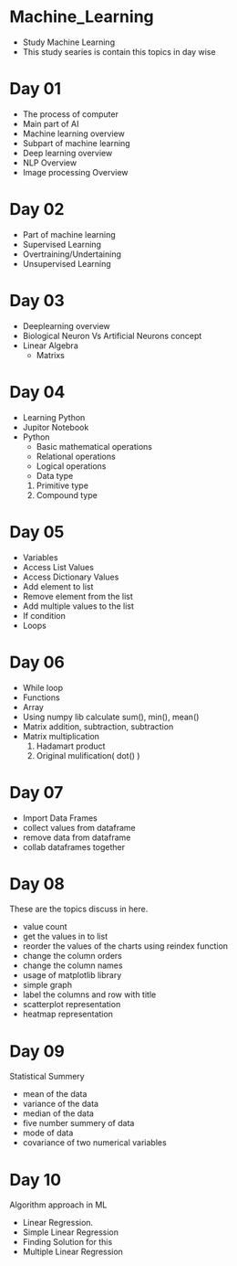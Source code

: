 # Machine_Learning
- Study Machine Learning 
- This study searies is contain this topics in day wise
# Day 01
- The process of computer
- Main part of AI
- Machine learning overview
- Subpart of machine learning
- Deep learning overview
- NLP Overview
- Image processing Overview

# Day 02
- Part of machine learning
- Supervised Learning
- Overtraining/Undertaining
- Unsupervised Learning

# Day 03
- Deeplearning overview
- Biological Neuron Vs Artificial Neurons concept
- Linear Algebra
    - Matrixs

# Day 04 
- Learning Python
- Jupitor Notebook
- Python
    - Basic mathematical operations
    - Relational operations
    - Logical operations
    - Data type
    1. Primitive type
    2. Compound type

# Day 05

- Variables
- Access List Values
- Access Dictionary Values
- Add element to list
- Remove element from the list
- Add multiple values to the list
- If condition
- Loops

# Day 06
- While loop
- Functions
- Array
- Using numpy lib calculate sum(), min(), mean()
- Matrix addition, subtraction, subtraction
- Matrix multiplication
    1. Hadamart product
    2. Original mulification( dot() )

# Day 07

- Import  Data Frames
- collect values from dataframe
- remove data from dataframe
- collab dataframes together

# Day 08 
These are the topics discuss in here. 
- value count
- get the values in to list
- reorder the values of the charts using reindex function
- change the column orders
- change the column names
- usage of matplotlib library
 - simple graph
 - label the columns and row with title
 - scatterplot representation
 - heatmap representation

# Day 09 
Statistical Summery 
- mean of the data
- variance of the data
- median of the data
- five number summery of data
- mode of data
- covariance of two numerical variables

# Day 10 
Algorithm approach in ML
- Linear Regression.
- Simple Linear Regression
- Finding Solution for this
- Multiple Linear Regression

